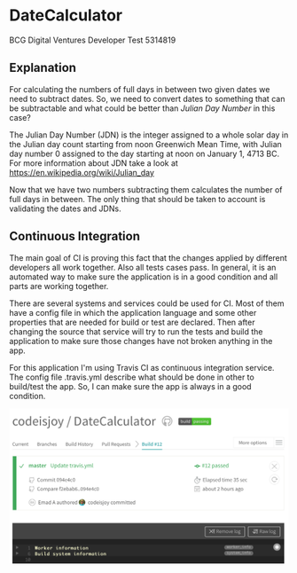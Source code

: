 # DateCalculator
BCG Digital Ventures Developer Test 5314819

## Explanation
For calculating the numbers of full days in between two given dates we need to subtract dates. So, we need to convert dates to something that can be subtractable and what could be better than _Julian Day Number_ in this case? 

The Julian Day Number (JDN) is the integer assigned to a whole solar day in the Julian day count starting from noon Greenwich Mean Time, with Julian day number 0 assigned to the day starting at noon on January 1, 4713 BC. For more information about JDN take a look at https://en.wikipedia.org/wiki/Julian_day

Now that we have two numbers subtracting them calculates the number of full days in between. The only thing that should be taken to account is validating the dates and JDNs.

## Continuous Integration

The main goal of CI is proving this fact that the changes applied by different developers all work together. Also all tests cases pass. In general, it is an automated way to make sure the application is in a good condition and all parts are working together.

There are several systems and services could be used for CI. Most of them have a config file in which the application language and some other properties that are needed for build or test are declared. Then after changing the source that service will try to run the tests and build the application to make sure those changes have not broken anything in the app.

For this application I'm using Travis CI as continuous integration service. The config file .travis.yml describe what should be done in other to build/test the app. So, I can make sure the app is always in a good condition.

![Travis CI](/travis.png)
